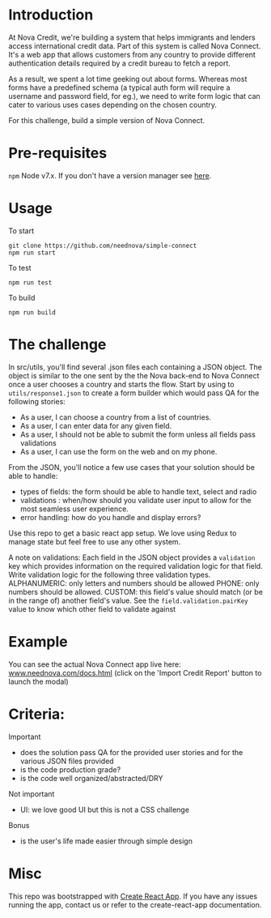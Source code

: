 # Introduction
At Nova Credit, we're building a system that helps immigrants and lenders access international credit data. Part of this system is called Nova Connect. It's a web app that allows customers from any country to provide different authentication details required by a credit bureau to fetch a report.

As a result, we spent a lot time geeking out about forms. Whereas most forms have a predefined schema (a typical auth form will require a username and password field, for eg.), we need to write form logic that can cater to various uses cases depending on the chosen country.

For this challenge, build a simple version of Nova Connect.

# Pre-requisites
`npm`
Node v7.x. If you don't have a version manager see [here](https://github.com/creationix/nvm/blob/master/README.markdown).

# Usage
To start
```
git clone https://github.com/neednova/simple-connect
npm run start
```

To test
```
npm run test
```

To build
```
npm run build
```

# The challenge
In src/utils, you'll find several .json files each containing a JSON object. The object is similar to the one sent by the the Nova back-end to Nova Connect once a user chooses a country and starts the flow. Start by using to `utils/response1.json` to create a form builder which would pass QA for the following stories:
- As a user, I can choose a country from a list of countries.
- As a user, I can enter data for any given field.
- As a user, I should not be able to submit the form unless all fields pass validations
- As a user, I can use the form on the web and on my phone.

From the JSON, you'll notice a few use cases that your solution should be able to handle:
- types of fields: the form should be able to handle text, select and radio
- validations : when/how should you validate user input to allow for the most seamless user experience.
- error handling: how do you handle and display errors?

Use this repo to get a basic react app setup. We love using Redux to manage state but feel free to use any other system.

A note on validations:
Each field in the JSON object provides a `validation` key which provides information on the required validation logic for that field. Write validation logic for the following three validation types.
ALPHANUMERIC: only letters and numbers should be allowed
PHONE: only numbers should be allowed.
CUSTOM: this field's value should match (or be in the range of) another field's value. See the `field.validation.pairKey` value to know which other field to validate against

# Example
You can see the actual Nova Connect app live here: www.neednova.com/docs.html (click on the 'Import Credit Report' button to launch the modal)

# Criteria:
Important
- does the solution pass QA for the provided user stories and for the various JSON files provided
- is the code production grade?
- is the code well organized/abstracted/DRY

Not important
- UI: we love good UI but this is not a CSS challenge

Bonus
- is the user's life made easier through simple design


# Misc
This repo was bootstrapped with [Create React App](https://github.com/facebookincubator/create-react-app). If you have any issues running the app, contact us or refer to the create-react-app documentation.
